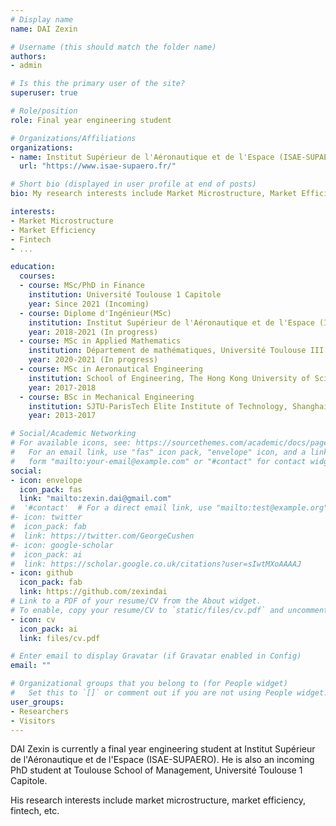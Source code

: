 ```yaml
---
# Display name
name: DAI Zexin

# Username (this should match the folder name)
authors:
- admin

# Is this the primary user of the site?
superuser: true

# Role/position
role: Final year engineering student

# Organizations/Affiliations
organizations:
- name: Institut Supérieur de l'Aéronautique et de l'Espace (ISAE-SUPAERO)
  url: "https://www.isae-supaero.fr/"

# Short bio (displayed in user profile at end of posts)
bio: My research interests include Market Microstructure, Market Efficiency, Fintech, etc.

interests:
- Market Microstructure
- Market Efficiency
- Fintech
- ...

education:
  courses:
  - course: MSc/PhD in Finance
    institution: Université Toulouse 1 Capitole
    year: Since 2021 (Incoming)
  - course: Diplome d'Ingénieur(MSc)
    institution: Institut Supérieur de l'Aéronautique et de l'Espace (ISAE-SUPAERO)
    year: 2018-2021 (In progress)
  - course: MSc in Applied Mathematics
    institution: Département de mathématiques, Université Toulouse III - Paul Sabatier
    year: 2020-2021 (In progress)
  - course: MSc in Aeronautical Engineering
    institution: School of Engineering, The Hong Kong University of Science and Technology
    year: 2017-2018
  - course: BSc in Mechanical Engineering
    institution: SJTU-ParisTech Elite Institute of Technology, Shanghai Jiao Tong University
    year: 2013-2017

# Social/Academic Networking
# For available icons, see: https://sourcethemes.com/academic/docs/page-builder/#icons
#   For an email link, use "fas" icon pack, "envelope" icon, and a link in the
#   form "mailto:your-email@example.com" or "#contact" for contact widget.
social:
- icon: envelope
  icon_pack: fas
  link: "mailto:zexin.dai@gmail.com"
#  '#contact'  # For a direct email link, use "mailto:test@example.org".
#- icon: twitter
#  icon_pack: fab
#  link: https://twitter.com/GeorgeCushen
#- icon: google-scholar
#  icon_pack: ai
#  link: https://scholar.google.co.uk/citations?user=sIwtMXoAAAAJ
- icon: github
  icon_pack: fab
  link: https://github.com/zexindai
# Link to a PDF of your resume/CV from the About widget.
# To enable, copy your resume/CV to `static/files/cv.pdf` and uncomment the lines below.
- icon: cv
  icon_pack: ai
  link: files/cv.pdf

# Enter email to display Gravatar (if Gravatar enabled in Config)
email: ""

# Organizational groups that you belong to (for People widget)
#   Set this to `[]` or comment out if you are not using People widget.
user_groups:
- Researchers
- Visitors
---
```


DAI Zexin is currently a final year engineering student at Institut Supérieur de l'Aéronautique et de l'Espace (ISAE-SUPAERO). He is also an incoming PhD student at Toulouse School of Management, Université Toulouse 1 Capitole.

His research interests include market microstructure, market efficiency, fintech, etc.

